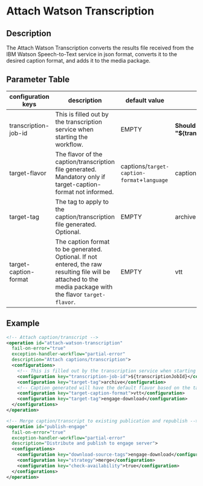 Attach Watson Transcription
===========================

Description
-----------

The Attach Watson Transcription converts the results file received from the IBM Watson Speech-to-Text service in json
format, converts it to the desired caption format, and adds it to the media package.


Parameter Table
---------------

|configuration keys   |description|default value|example|
|---------------------|-------|-----------|-------------|
|transcription-job-id |This is filled out by the transcription service when starting the workflow.|EMPTY|**Should always be "${transcriptionJobId}"**|
|target-flavor        |The flavor of the caption/transcription file generated. Mandatory only if target-caption-format not informed.|captions/`target-caption-format`+`language`|captions/vtt+en|
|target-tag           |The tag to apply to the caption/transcription file generated. Optional.|EMPTY|archive|
|target-caption-format|The caption format to be generated. Optional. If not entered, the raw resulting file will be attached to the media package with the flavor `target-flavor`.|EMPTY|vtt|


Example
-------

```xml
<!-- Attach caption/transcript -->
<operation id="attach-watson-transcription"
  fail-on-error="true"
  exception-handler-workflow="partial-error"
  description="Attach captions/transcription">
  <configurations>
    <!-- This is filled out by the transcription service when starting this workflow so just use this as is -->
    <configuration key="transcription-job-id">${transcriptionJobId}</configuration>
    <configuration key="target-tag">archive</configuration>
    <!-- Caption generated will have the default flavor based on the target-caption-format and language e.g. captions/vtt+en -->
    <configuration key="target-caption-format">vtt</configuration>
    <configuration key="target-tag">engage-download</configuration>    
  </configurations>
</operation>

<!-- Merge caption/transcript to existing publication and republish -->
<operation id="publish-engage"
  fail-on-error="true"
  exception-handler-workflow="partial-error"
  description="Distribute and publish to engage server">
  <configurations>
    <configuration key="download-source-tags">engage-download</configuration>
    <configuration key="strategy">merge</configuration>
    <configuration key="check-availability">true</configuration>
  </configurations>
</operation>
```
